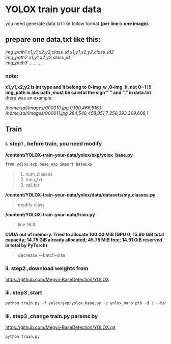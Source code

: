 # YOLOX train your data

you need generate data.txt like follow format **(per line-> one image)**.

## **prepare one data.txt like this:**

*img_path1 x1,y1,x2,y2,class_id x1,y1,x2,y2,class_id2*  
*img_path2 x1,y1,x2,y2,class_id*  
*img_path3 ..........*  

### **note:**

**x1,y1,x2,y2 is int type and it belong to 0-img_w ,0-img_h, not 0~1 !!!**  
**img_path is abs path ;must be careful the sign " " and "," in data.txt**  
there was an example:

*/home/sal/images/000010.jpg 0,190,466,516,1*  
*/home/sal/images/000011.jpg 284,548,458,851,7 256,393,369,608,1*  

## **Train**

### i. step1 , before train, you need modify
**/content/YOLOX-train-your-data/yolox/exp/yolox_base.py**
```python
from yolox.exp.base_exp import BaseExp
```
> 1. num_classes
> 2. train_txt
> 3. val_txt

**/content/YOLOX-train-your-data/yolox/data/datasets/my_classes.py**
> modify class

**/content/YOLOX-train-your-data/train.py**
> line 16:#

**CUDA out of memory. Tried to allocate 100.00 MiB (GPU 0; 15.90 GiB total capacity; 14.75 GiB already allocated; 45.75 MiB free; 14.91 GiB reserved in total by PyTorch)**
> decrease --batch-size

### ii. step2 ,download weights from
https://github.com/Megvii-BaseDetection/YOLOX

### iii. step3 ,start

```python
python train.py -f yolox/exp/yolox_base.py -c yolox_nano.pth -d 1 --batch-size 8
```

### iii. step3 ,change train.py params by
https://github.com/Megvii-BaseDetection/YOLOX.git

```python
python train.py
```
